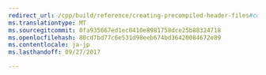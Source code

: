 ```yaml
---
redirect_url: /cpp/build/reference/creating-precompiled-header-files#consistency-rules-for-yc-and-yu
ms.translationtype: MT
ms.sourcegitcommit: 0fa935667ed1ec0410e8981758dce25b88324718
ms.openlocfilehash: 80cd7bd77c6e531d98eeb674bd36420084672e89
ms.contentlocale: ja-jp
ms.lasthandoff: 09/27/2017

---
```

